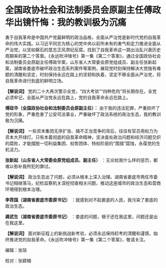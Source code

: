 # 全国政协社会和法制委员会原副主任傅政华出镜忏悔：我的教训极为沉痛

勇于自我革命是中国共产党最鲜明的政治品格，全面从严治党是新时代党的自我革命的伟大实践。以习近平同志为核心的党中央以前所未有的勇气和定力推进全面从严治党，以坚如磐石的意志正风肃纪反腐，找到了自我革命这一跳出治乱兴衰历史周期率的第二个答案。《永远吹冲锋号》第一集《第二个答案》，通过全国政协社会和法制委员会原副主任傅政华案，山东省人大常委会原党组成员、副主任张新起案，湖南省娄底市破坏政治生态系列案件等案例，展现党时刻保持解决大党独有难题的清醒和坚定，时刻保持永远在路上的坚韧和执着，坚定不移全面从严治党，将自我革命进行到底的鲜明立场。

**【解说词】** 党的二十大再次警示全党，“四大考验”“四种危险”将长期存在。全党必须牢记，全面从严治党永远在路上，党的自我革命永远在路上。

**傅政华（全国政协社会和法制委员会原副主任）：**
由于我的违法犯罪，严重损坏了党的形象，严重危害了公安司法事业，严重破坏了政法系统的政治生态，我的教训极为沉痛。

**【解说词】**
一些资本集团无序扩张、搞不正当竞争的背后，往往有官员用权力为资本大开绿灯。只有本着彻底的自我革命精神，坚决查处政治问题和经济问题交织的腐败，才能摆脱一切利益集团、权势团体、特权阶层的“围猎”腐蚀，永葆党的生机活力。

**张新起（山东省人大常委会原党组成员、副主任）** ：无论给我什么样的惩罚，都难以弥补我所犯的罪过。

**【解说词】**
政治生态出了问题，必须从根本上深入治理。湖南省娄底市两任市委书记相继落马，纪检监察机关深挖彻查相关问题，推动这座城市的政治生态和营商环境得到根本治理。

**李荐国（湖南省娄底市委原书记）** ：就感到对不起娄底的人民，我污染了娄底的政治生态。

**龚武生（湖南省娄底市委原书记）** ：娄底的问题，根子还在我这里，问题还是出在我这里。

**【解说词】** 面对新征程上的新挑战新考验，必须永远保持赶考的清醒和谨慎，始终推进党的自我革命。《永远吹冲锋号》第一集《第二个答案》，敬请关注。

编辑：张琰

校对：张颖楠

